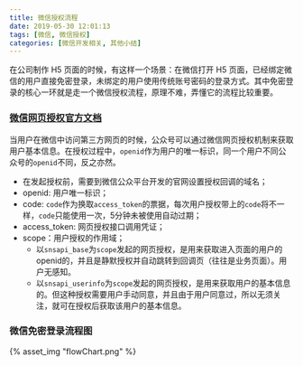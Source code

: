 ```yaml
---
title: 微信授权流程
date: 2019-05-30 12:01:13
tags: [微信, 微信授权]
categories: [微信开发相关, 其他小结]
---
```

在公司制作 H5 页面的时候，有这样一个场景：在微信打开 H5 页面，已经绑定微信的用户直接免密登录，未绑定的用户使用传统账号密码的登录方式。其中免密登录的核心一环就是走一个微信授权流程，原理不难，弄懂它的流程比较重要。
<!--more-->
### [微信网页授权官方文档](https://mp.weixin.qq.com/wiki?t=resource/res_main&id=mp1421140842)
当用户在微信中访问第三方网页的时候，公众号可以通过微信网页授权机制来获取用户基本信息。在授权过程中，`openid`作为用户的唯一标识，同一个用户不同公众号的`openid`不同，反之亦然。
* 在发起授权前，需要到微信公众平台开发的官网设置授权回调的域名；
* openid: 用户唯一标识；
* code: `code`作为换取`access_token`的票据，每次用户授权带上的`code`将不一样，`code`只能使用一次，5分钟未被使用自动过期；
* access_token: 网页授权接口调用凭证；
* scope：用户授权的作用域；
  * 以`snsapi_base`为`scope`发起的网页授权，是用来获取进入页面的用户的openid的，并且是静默授权并自动跳转到回调页（往往是业务页面）。用户无感知。
  * 以`snsapi_userinfo`为`scope`发起的网页授权，是用来获取用户的基本信息的。但这种授权需要用户手动同意，并且由于用户同意过，所以无须关注，就可在授权后获取该用户的基本信息。
  
### 微信免密登录流程图
{% asset_img "flowChart.png" %}